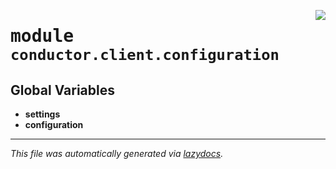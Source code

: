 <!-- markdownlint-disable -->

<a href="../src/conductor/client/configuration/__init__.py"><img align="right" style="float:right;" src="https://img.shields.io/badge/-source-cccccc?style=flat-square"></a>

# <kbd>module</kbd> `conductor.client.configuration`




**Global Variables**
---------------
- **settings**
- **configuration**




---

_This file was automatically generated via [lazydocs](https://github.com/ml-tooling/lazydocs)._
